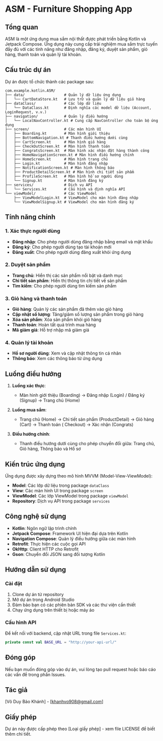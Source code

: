 # ASM - Furniture Shopping App

## Tổng quan

ASM là một ứng dụng mua sắm nội thất được phát triển bằng Kotlin và Jetpack Compose. Ứng dụng này
cung cấp trải nghiệm mua sắm trực tuyến đầy đủ với các tính năng như đăng nhập, đăng ký, duyệt sản
phẩm, giỏ hàng, thanh toán và quản lý tài khoản.

## Cấu trúc dự án

Dự án được tổ chức thành các package sau:

```
com.example.kotlin.ASM/
├── data/                  # Quản lý dữ liệu ứng dụng
│   └── CartDataStore.kt   # Lưu trữ và quản lý dữ liệu giỏ hàng
├── dataClass/             # Các lớp dữ liệu
│   └── DataClass.kt       # Định nghĩa các model dữ liệu (Account, LoginRequest, v.v.)
├── navigation/            # Quản lý điều hướng
│   └── LocalNavController.kt # Cung cấp NavController cho toàn bộ ứng dụng
├── screen/                # Các màn hình UI
│   ├── Boarding.kt        # Màn hình giới thiệu
│   ├── BottomNavigation.kt # Thanh điều hướng dưới cùng
│   ├── CartScreen.kt      # Màn hình giỏ hàng
│   ├── CheckOutScreen.kt  # Màn hình thanh toán
│   ├── CongratsScreen.kt  # Màn hình xác nhận đặt hàng thành công
│   ├── HomeNavigationScreen.kt # Màn hình điều hướng chính
│   ├── HomeScreen.kt      # Màn hình trang chủ
│   ├── Login.kt           # Màn hình đăng nhập
│   ├── NotificationScreen.kt # Màn hình thông báo
│   ├── ProductDetailScreen.kt # Màn hình chi tiết sản phẩm
│   ├── ProfileScreen.kt   # Màn hình hồ sơ người dùng
│   └── Signup.kt          # Màn hình đăng ký
├── services/              # Dịch vụ API
│   └── Services.kt        # Cấu hình và định nghĩa API
└── viewModel/             # Các ViewModel
    ├── ViewModelLogin.kt  # ViewModel cho màn hình đăng nhập
    └── ViewModelSignup.kt # ViewModel cho màn hình đăng ký
```

## Tính năng chính

### 1. Xác thực người dùng

- **Đăng nhập**: Cho phép người dùng đăng nhập bằng email và mật khẩu
- **Đăng ký**: Cho phép người dùng tạo tài khoản mới
- **Đăng xuất**: Cho phép người dùng đăng xuất khỏi ứng dụng

### 2. Duyệt sản phẩm

- **Trang chủ**: Hiển thị các sản phẩm nổi bật và danh mục
- **Chi tiết sản phẩm**: Hiển thị thông tin chi tiết về sản phẩm
- **Tìm kiếm**: Cho phép người dùng tìm kiếm sản phẩm

### 3. Giỏ hàng và thanh toán

- **Giỏ hàng**: Quản lý các sản phẩm đã thêm vào giỏ hàng
- **Cập nhật số lượng**: Tăng/giảm số lượng sản phẩm trong giỏ hàng
- **Xóa sản phẩm**: Xóa sản phẩm khỏi giỏ hàng
- **Thanh toán**: Hoàn tất quá trình mua hàng
- **Mã giảm giá**: Hỗ trợ nhập mã giảm giá

### 4. Quản lý tài khoản

- **Hồ sơ người dùng**: Xem và cập nhật thông tin cá nhân
- **Thông báo**: Xem các thông báo từ ứng dụng

## Luồng điều hướng

1. **Luồng xác thực**:
    - Màn hình giới thiệu (Boarding) → Đăng nhập (Login) / Đăng ký (Signup) → Trang chủ (Home)

2. **Luồng mua sắm**:
    - Trang chủ (Home) → Chi tiết sản phẩm (ProductDetail) → Giỏ hàng (Cart) → Thanh toán (
      Checkout) → Xác nhận (Congrats)

3. **Điều hướng chính**:
    - Thanh điều hướng dưới cùng cho phép chuyển đổi giữa: Trang chủ, Giỏ hàng, Thông báo và Hồ sơ

## Kiến trúc ứng dụng

Ứng dụng được xây dựng theo mô hình MVVM (Model-View-ViewModel):

- **Model**: Các lớp dữ liệu trong package `dataClass`
- **View**: Các màn hình UI trong package `screen`
- **ViewModel**: Các lớp ViewModel trong package `viewModel`
- **Repository**: Dịch vụ API trong package `services`

## Công nghệ sử dụng

- **Kotlin**: Ngôn ngữ lập trình chính
- **Jetpack Compose**: Framework UI hiện đại dựa trên Kotlin
- **Navigation Compose**: Quản lý điều hướng giữa các màn hình
- **Retrofit**: Thực hiện các cuộc gọi API
- **OkHttp**: Client HTTP cho Retrofit
- **Gson**: Chuyển đổi JSON sang đối tượng Kotlin

## Hướng dẫn sử dụng

### Cài đặt

1. Clone dự án từ repository
2. Mở dự án trong Android Studio
3. Đảm bảo bạn có các phiên bản SDK và các thư viện cần thiết
4. Chạy ứng dụng trên thiết bị hoặc máy ảo

### Cấu hình API

Để kết nối với backend, cập nhật URL trong file `Services.kt`:

```kotlin
private const val BASE_URL = "http://your-api-url/"
```

## Đóng góp

Nếu bạn muốn đóng góp vào dự án, vui lòng tạo pull request hoặc báo cáo các vấn đề trong phần
Issues.

## Tác giả

[Võ Duy Bảo Khánh] - [khanhvo908@gmail.com]

## Giấy phép

Dự án này được cấp phép theo [Loại giấy phép] - xem file LICENSE để biết thêm chi tiết.
